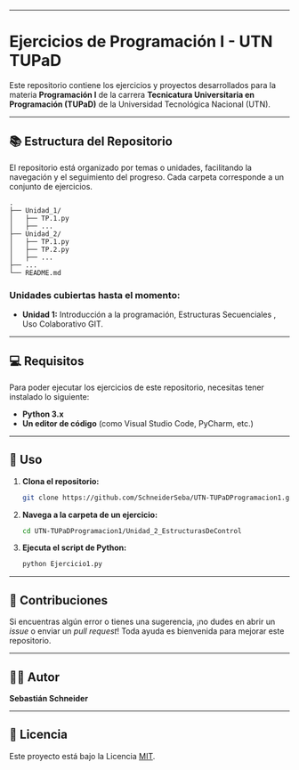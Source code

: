 
-----

# Ejercicios de Programación I - UTN TUPaD

Este repositorio contiene los ejercicios y proyectos desarrollados para la materia **Programación I** de la carrera **Tecnicatura Universitaria en Programación (TUPaD)** de la Universidad Tecnológica Nacional (UTN).

-----

## 📚 Estructura del Repositorio

El repositorio está organizado por temas o unidades, facilitando la navegación y el seguimiento del progreso. Cada carpeta corresponde a un conjunto de ejercicios.

```
.
├── Unidad_1/
│   ├── TP.1.py
│   ├── ...
├── Unidad_2/
│   ├── TP.1.py
│   ├── TP.2.py
│   ├── ...
├── ...
└── README.md
```

### Unidades cubiertas hasta el momento:

  * **Unidad 1:** Introducción a la programación, Estructuras Secuenciales , Uso Colaborativo GIT.

-----

## 💻 Requisitos

Para poder ejecutar los ejercicios de este repositorio, necesitas tener instalado lo siguiente:

  * **Python 3.x**
  * **Un editor de código** (como Visual Studio Code, PyCharm, etc.)

-----

## 🚀 Uso

1.  **Clona el repositorio:**

    ```bash
    git clone https://github.com/SchneiderSeba/UTN-TUPaDProgramacion1.git
    ```

2.  **Navega a la carpeta de un ejercicio:**

    ```bash
    cd UTN-TUPaDProgramacion1/Unidad_2_EstructurasDeControl
    ```

3.  **Ejecuta el script de Python:**

    ```bash
    python Ejercicio1.py
    ```

-----

## 📝 Contribuciones

Si encuentras algún error o tienes una sugerencia, ¡no dudes en abrir un *issue* o enviar un *pull request*\! Toda ayuda es bienvenida para mejorar este repositorio.

-----

## 🧑‍💻 Autor

**Sebastián Schneider**

-----

## 📄 Licencia

Este proyecto está bajo la Licencia [MIT](https://opensource.org/licenses/MIT).
